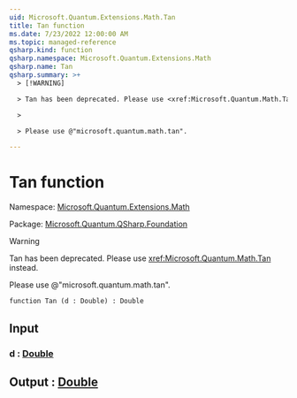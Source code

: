 ```yaml
---
uid: Microsoft.Quantum.Extensions.Math.Tan
title: Tan function
ms.date: 7/23/2022 12:00:00 AM
ms.topic: managed-reference
qsharp.kind: function
qsharp.namespace: Microsoft.Quantum.Extensions.Math
qsharp.name: Tan
qsharp.summary: >+
  > [!WARNING]

  > Tan has been deprecated. Please use <xref:Microsoft.Quantum.Math.Tan> instead.

  >

  > Please use @"microsoft.quantum.math.tan".

---
```


# Tan function

Namespace: [Microsoft.Quantum.Extensions.Math](xref:Microsoft.Quantum.Extensions.Math)

Package: [Microsoft.Quantum.QSharp.Foundation](https://nuget.org/packages/Microsoft.Quantum.QSharp.Foundation)


> [!WARNING]
> Tan has been deprecated. Please use <xref:Microsoft.Quantum.Math.Tan> instead.
>
> Please use @"microsoft.quantum.math.tan".



```qsharp
function Tan (d : Double) : Double
```


## Input

### d : [Double](xref:microsoft.quantum.qsharp.valueliterals#double-literals)





## Output : [Double](xref:microsoft.quantum.qsharp.valueliterals#double-literals)

